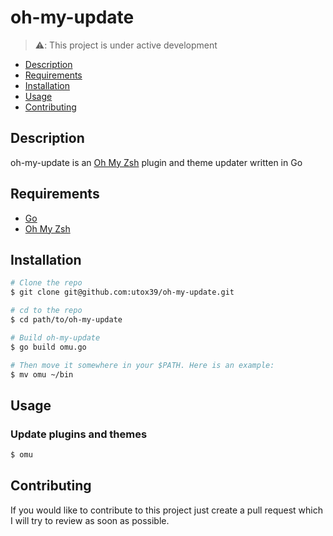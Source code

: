 # oh-my-update

>⚠️: This project is under active development

- [Description](#description)
- [Requirements](#requirements)
- [Installation](#installation)
- [Usage](#usage)
- [Contributing](#contributing)

## Description

oh-my-update is an [Oh My Zsh](https://ohmyz.sh/) plugin and theme updater written in Go

## Requirements
- [Go](https://go.dev/)
- [Oh My Zsh](https://ohmyz.sh/)

## Installation
```bash
# Clone the repo
$ git clone git@github.com:utox39/oh-my-update.git

# cd to the repo
$ cd path/to/oh-my-update

# Build oh-my-update
$ go build omu.go

# Then move it somewhere in your $PATH. Here is an example:
$ mv omu ~/bin
```

## Usage

### Update plugins and themes
```bash
$ omu
```

## Contributing
If you would like to contribute to this project just create a pull request which I will try to review as soon as
possible.
